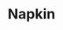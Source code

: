---
title: 'Napkin'
link: 'https://www.napkin.io/'
summary: 'Es un backend sin infraestructura. Solo en una caja de texto puedes ejecutar Python sin preguntas. Una URL para acceder y listo.'
tags: ['education', 'back-end']
---